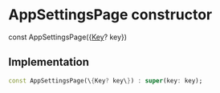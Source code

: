 


# AppSettingsPage constructor






const
AppSettingsPage(\{[Key](https:api.flutter.dev/flutter/foundation/Key-class.html)? key\})





## Implementation

```dart
const AppSettingsPage(\{Key? key\}) : super(key: key);
```







